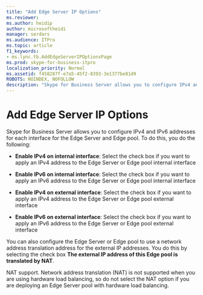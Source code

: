 ```yaml
---
title: "Add Edge Server IP Options"
ms.reviewer: 
ms.author: heidip
author: microsoftheidi
manager: serdars
ms.audience: ITPro
ms.topic: article
f1_keywords:
- ms.lync.tb.AddEdgeServerIPOptionsPage
ms.prod: skype-for-business-itpro
localization_priority: Normal
ms.assetid: f458287f-e7a5-45f2-8393-3e1377be81d9
ROBOTS: NOINDEX, NOFOLLOW
description: "Skype for Business Server allows you to configure IPv4 and IPv6 addresses for each interface for the Edge Server and Edge pool. To do this, you do the following:"
---
```


# Add Edge Server IP Options
 
Skype for Business Server allows you to configure IPv4 and IPv6 addresses for each interface for the Edge Server and Edge pool. To do this, you do the following:
  
- **Enable IPv4 on internal interface**: Select the check box if you want to apply an IPv4 address to the Edge Server or Edge pool internal interface
    
- **Enable IPv6 on internal interface**: Select the check box if you want to apply an IPv6 address to the Edge Server or Edge pool internal interface
    
- **Enable IPv4 on external interface**: Select the check box if you want to apply an IPv4 address to the Edge Server or Edge pool external interface
    
- **Enable IPv6 on external interface**: Select the check box if you want to apply an IPv6 address to the Edge Server or Edge pool external interface
    
You can also configure the Edge Server or Edge pool to use a network address translation address for the external IP addresses. You do this by selecting the check box **The external IP address of this Edge pool is translated by NAT**.
  
NAT support. Network address translation (NAT) is not supported when you are using hardware load balancing, so do not select the NAT option if you are deploying an Edge Server pool with hardware load balancing.
  

